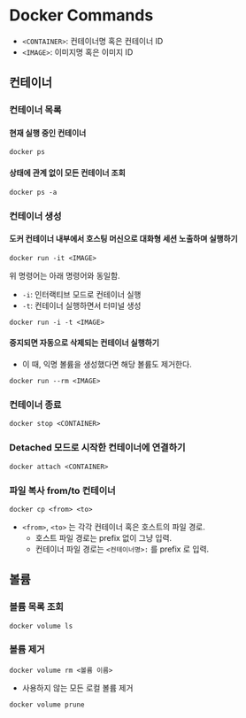 # Docker Commands

- `<CONTAINER>`: 컨테이너명 혹은 컨테이너 ID
- `<IMAGE>`: 이미지명 혹은 이미지 ID

## 컨테이너

### 컨테이너 목록

#### 현재 실행 중인 컨테이너

```
docker ps
```

#### 상태에 관계 없이 모든 컨테이너 조회

```
docker ps -a
```

### 컨테이너 생성

#### 도커 컨테이너 내부에서 호스팅 머신으로 대화형 세션 노출하며 실행하기

```
docker run -it <IMAGE>
```

위 명령어는 아래 명령어와 동일함.

- `-i`: 인터랙티브 모드로 컨테이너 실행
- `-t`: 컨테이너 실행하면서 터미널 생성

```
docker run -i -t <IMAGE>
```

#### 중지되면 자동으로 삭제되는 컨테이너 실행하기

- 이 때, 익명 볼륨을 생성했다면 해당 볼륨도 제거한다.

```
docker run --rm <IMAGE>
```

### 컨테이너 종료

```
docker stop <CONTAINER>
```

### Detached 모드로 시작한 컨테이너에 연결하기

```
docker attach <CONTAINER>
```

### 파일 복사 from/to 컨테이너

```
docker cp <from> <to>
```

- `<from>`, `<to>` 는 각각 컨테이너 혹은 호스트의 파일 경로.
  - 호스트 파일 경로는 prefix 없이 그냥 입력.
  - 컨테이너 파일 경로는 `<컨테이너명>:` 를 prefix 로 입력.

## 볼륨

### 볼륨 목록 조회

```
docker volume ls
```

### 볼륨 제거

```
docker volume rm <볼륨 이름>
```

- 사용하지 않는 모든 로컬 볼륨 제거

```
docker volume prune
```
